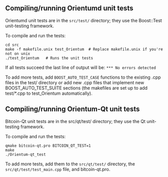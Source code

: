Compiling/running Orientumd unit tests
------------------------------------

Orientumd unit tests are in the `src/test/` directory; they
use the Boost::Test unit-testing framework.

To compile and run the tests:

	cd src
	make -f makefile.unix test_Orientum  # Replace makefile.unix if you're not on unix
	./test_Orientum   # Runs the unit tests

If all tests succeed the last line of output will be:
`*** No errors detected`

To add more tests, add `BOOST_AUTO_TEST_CASE` functions to the existing
.cpp files in the test/ directory or add new .cpp files that
implement new BOOST_AUTO_TEST_SUITE sections (the makefiles are
set up to add test/*.cpp to test_Orientum automatically).


Compiling/running Orientum-Qt unit tests
---------------------------------------

Bitcoin-Qt unit tests are in the src/qt/test/ directory; they
use the Qt unit-testing framework.

To compile and run the tests:

	qmake bitcoin-qt.pro BITCOIN_QT_TEST=1
	make
	./Orientum-qt_test

To add more tests, add them to the `src/qt/test/` directory,
the `src/qt/test/test_main.cpp` file, and bitcoin-qt.pro.
